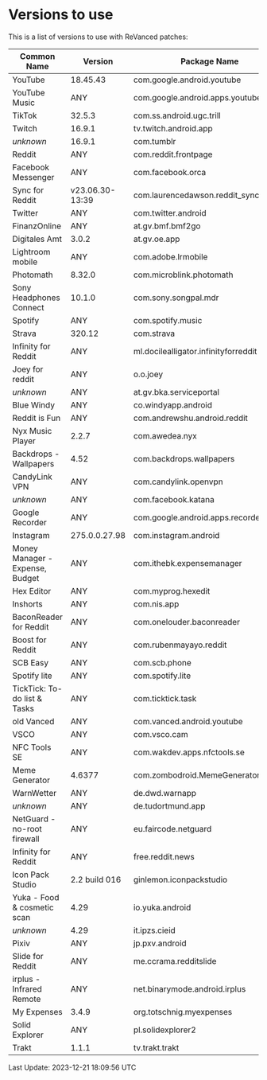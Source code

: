 # Versions to use

This is a list of versions to use with ReVanced patches:

| Common Name | Version | Package Name |
|---|---|---|
| YouTube | 18.45.43 | com.google.android.youtube |
| YouTube Music | ANY | com.google.android.apps.youtube.music |
| TikTok | 32.5.3 | com.ss.android.ugc.trill |
| Twitch | 16.9.1 | tv.twitch.android.app |
| _unknown_ | 16.9.1 | com.tumblr |
| Reddit | ANY | com.reddit.frontpage |
| Facebook Messenger | ANY | com.facebook.orca |
| Sync for Reddit | v23.06.30-13:39 | com.laurencedawson.reddit_sync |
| Twitter | ANY | com.twitter.android |
| FinanzOnline | ANY | at.gv.bmf.bmf2go |
| Digitales Amt | 3.0.2 | at.gv.oe.app |
| Lightroom mobile | ANY | com.adobe.lrmobile |
| Photomath | 8.32.0 | com.microblink.photomath |
| Sony Headphones Connect | 10.1.0 | com.sony.songpal.mdr |
| Spotify | ANY | com.spotify.music |
| Strava | 320.12 | com.strava |
| Infinity for Reddit | ANY | ml.docilealligator.infinityforreddit |
| Joey for reddit | ANY | o.o.joey |
| _unknown_ | ANY | at.gv.bka.serviceportal |
| Blue Windy | ANY | co.windyapp.android |
| Reddit is Fun | ANY | com.andrewshu.android.reddit |
| Nyx Music Player | 2.2.7 | com.awedea.nyx |
| Backdrops - Wallpapers | 4.52 | com.backdrops.wallpapers |
| CandyLink VPN | ANY | com.candylink.openvpn |
| _unknown_ | ANY | com.facebook.katana |
| Google Recorder | ANY | com.google.android.apps.recorder |
| Instagram | 275.0.0.27.98 | com.instagram.android |
| Money Manager - Expense, Budget | ANY | com.ithebk.expensemanager |
| Hex Editor | ANY | com.myprog.hexedit |
| Inshorts | ANY | com.nis.app |
| BaconReader for Reddit | ANY | com.onelouder.baconreader |
| Boost for Reddit | ANY | com.rubenmayayo.reddit |
| SCB Easy | ANY | com.scb.phone |
| Spotify lite | ANY | com.spotify.lite |
| TickTick: To-do list & Tasks | ANY | com.ticktick.task |
| old Vanced | ANY | com.vanced.android.youtube |
| VSCO | ANY | com.vsco.cam |
| NFC Tools SE | ANY | com.wakdev.apps.nfctools.se |
| Meme Generator | 4.6377 | com.zombodroid.MemeGenerator |
| WarnWetter | ANY | de.dwd.warnapp |
| _unknown_ | ANY | de.tudortmund.app |
| NetGuard - no-root firewall | ANY | eu.faircode.netguard |
| Infinity for Reddit | ANY | free.reddit.news |
| Icon Pack Studio | 2.2 build 016 | ginlemon.iconpackstudio |
| Yuka - Food & cosmetic scan | 4.29 | io.yuka.android |
| _unknown_ | 4.29 | it.ipzs.cieid |
| Pixiv | ANY | jp.pxv.android |
| Slide for Reddit | ANY | me.ccrama.redditslide |
| irplus - Infrared Remote | ANY | net.binarymode.android.irplus |
| My Expenses | 3.4.9 | org.totschnig.myexpenses |
| Solid Explorer | ANY | pl.solidexplorer2 |
| Trakt | 1.1.1 | tv.trakt.trakt |

Last Update: 2023-12-21 18:09:56 UTC

